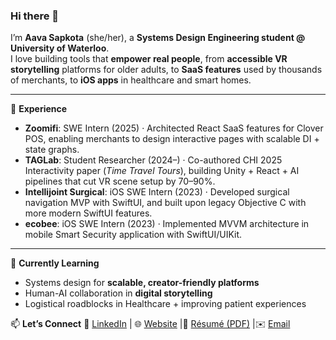 ### Hi there 👋

I’m **Aava Sapkota** (she/her), a **Systems Design Engineering student @ University of Waterloo**.  
I love building tools that **empower real people**, from **accessible VR storytelling** platforms for older adults, to **SaaS features** used by thousands of merchants, to **iOS apps** in healthcare and smart homes.

---

🔭 **Experience**
- **Zoomifi**: SWE Intern (2025) · Architected React SaaS features for Clover POS, enabling merchants to design interactive pages with scalable DI + state graphs.  
- **TAGLab**: Student Researcher (2024–) · Co-authored CHI 2025 Interactivity paper (*Time Travel Tours*), building Unity + React + AI pipelines that cut VR scene setup by 70–90%.  
- **Intellijoint Surgical**: iOS SWE Intern (2023) · Developed surgical navigation MVP with SwiftUI, and built upon legacy Objective C with more modern SwiftUI features. 
- **ecobee**: iOS SWE Intern (2023) · Implemented MVVM architecture in mobile Smart Security application with SwiftUI/UIKit.
  
---

🌱 **Currently Learning**
- Systems design for **scalable, creator-friendly platforms**  
- Human-AI collaboration in **digital storytelling**
- Logistical roadblocks in Healthcare + improving patient experiences


📫 **Let’s Connect**
 💼 [LinkedIn](https://www.linkedin.com/in/aava-sapkota/) | 🌐 [Website](https://aava.ca)  |📄 [Résumé (PDF)](https://drive.google.com/file/d/1Yo1gRAm1U8ZmzduPAO42jtzggQDDGOK9/view?usp=sharing)  |✉️ [Email](mailto:aava.sapkota@uwaterloo.ca)  

